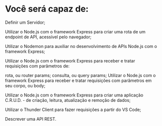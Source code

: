 # Você será capaz de:

Definir um Servidor;

Utilizar o Node.js com o framework Express para criar uma rota de um endpoint de API, acessível pelo navegador;

Utilizar o Nodemon para auxiliar no desenvolvimento de APIs Node.js com o framework Express;

Utilizar o Node.js com o framework Express para receber e tratar requisições com parâmetros de:

rota, ou router params;
consulta, ou query params;
Utilizar o Node.js com o framework Express para receber e tratar requisições com parâmetros em seu corpo, ou body;

Utilizar o Node.js com o framework Express para criar uma aplicação C.R.U.D. - de criação, leitura, atualização e remoção de dados;

Utilizar o Thunder Client para fazer requisições a partir do VS Code;

Descrever uma API REST.